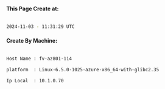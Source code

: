 
   
#### This Page Create at:

```bash

2024-11-03 - 11:31:29 UTC

```

#### Create By Machine:

```bash

Host Name : fv-az801-114

platform  : Linux-6.5.0-1025-azure-x86_64-with-glibc2.35

Ip Local  : 10.1.0.70

```

